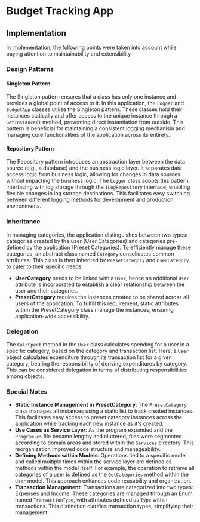 # Budget Tracking App

## Implementation

In implementation, the following points were taken into account while paying attention to maintainability and extensibility

### Design Patterns

#### Singleton Pattern

The Singleton pattern ensures that a class has only one instance and provides a global point of access to it. In this application, the `Logger` and `BudgetApp` classes utilize the Singleton pattern. These classes hold their instances statically and offer access to the unique instance through a `GetInstance()` method, preventing direct instantiation from outside. This pattern is beneficial for maintaining a consistent logging mechanism and managing core functionalities of the application across its entirety.

#### Repository Pattern

The Repository pattern introduces an abstraction layer between the data source (e.g., a database) and the business logic layer. It separates data access logic from business logic, allowing for changes in data sources without impacting the business logic. The `Logger` class adopts this pattern, interfacing with log storage through the `ILogRepository` interface, enabling flexible changes in log storage destinations. This facilitates easy switching between different logging methods for development and production environments.

### Inheritance

In managing categories, the application distinguishes between two types: categories created by the user (User Categories) and categories pre-defined by the application (Preset Categories). To efficiently manage these categories, an abstract class named `Category` consolidates common attributes. This class is then inherited by `PresetCategory` and `UserCategory` to cater to their specific needs.

- **UserCategory** needs to be linked with a `User`, hence an additional `User` attribute is incorporated to establish a clear relationship between the user and their categories.
- **PresetCategory** requires the instances created to be shared across all users of the application. To fulfill this requirement, static attributes within the PresetCategory class manage the instances, ensuring application-wide accessibility.

### Delegation

The `CalcSpent` method in the `User` class calculates spending for a user in a specific category, based on the category and transaction list. Here, a `User` object calculates expenditure through its transaction list for a given category, bearing the responsibility of deriving expenditures by category. This can be considered delegation in terms of distributing responsibilities among objects.

### Special Notes

- **Static Instance Management in PresetCategory**: The `PresetCategory` class manages all instances using a static list to track created instances. This facilitates easy access to preset category instances across the application while tracking each new instance as it's created.
- **Use Cases as Service Layer**: As the program expanded and the `Program.cs` file became lengthy and cluttered, files were segmented according to domain areas and stored within the `Services` directory. This reorganization improved code structure and manageability.
- **Defining Methods within Models**: Operations tied to a specific model and called multiple times within the service layer are defined as methods within the model itself. For example, the operation to retrieve all categories of a user is defined as the `GetCategories` method within the `User` model. This approach enhances code reusability and organization.
- **Transaction Management**: Transactions are categorized into two types: Expenses and Income. These categories are managed through an Enum named `TransactionType`, with attributes defined as `Type` within transactions. This distinction clarifies transaction types, simplifying their management.
